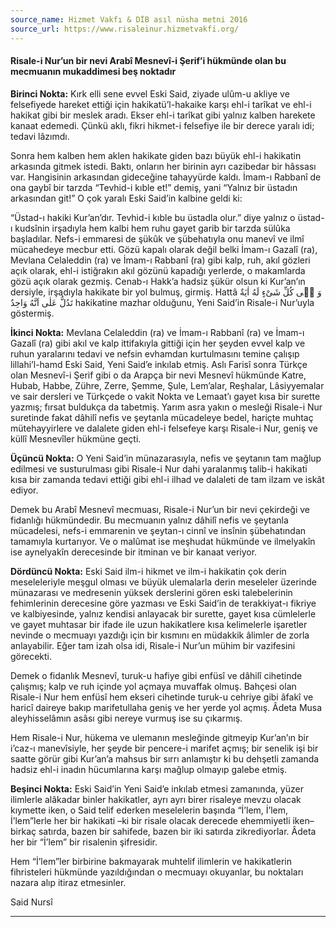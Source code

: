 ```yaml
---
source_name: Hizmet Vakfı & DİB asıl nüsha metni 2016
source_url: https://www.risaleinur.hizmetvakfi.org/
---
```

#### Risale-i Nur’un bir nevi Arabî Mesnevî-i Şerif’i hükmünde olan bu mecmuanın mukaddimesi beş noktadır
**Birinci Nokta:** Kırk elli sene evvel Eski Said, ziyade ulûm-u akliye ve felsefiyede hareket ettiği için hakikatü’l-hakaike karşı ehl-i tarîkat ve ehl-i hakikat gibi bir meslek aradı. Ekser ehl-i tarîkat gibi yalnız kalben harekete kanaat edemedi. Çünkü aklı, fikri hikmet-i felsefiye ile bir derece yaralı idi; tedavi lâzımdı.

Sonra hem kalben hem aklen hakikate giden bazı büyük ehl-i hakikatin arkasında gitmek istedi. Baktı, onların her birinin ayrı cazibedar bir hâssası var. Hangisinin arkasından gideceğine tahayyürde kaldı. İmam-ı Rabbanî de ona gaybî bir tarzda “Tevhid-i kıble et!” demiş, yani “Yalnız bir üstadın arkasından git!” O çok yaralı Eski Said’in kalbine geldi ki:

“Üstad-ı hakiki Kur’an’dır. Tevhid-i kıble bu üstadla olur.” diye yalnız o üstad-ı kudsînin irşadıyla hem kalbi hem ruhu gayet garib bir tarzda sülûka başladılar. Nefs-i emmaresi de şükûk ve şübehatıyla onu manevî ve ilmî mücahedeye mecbur etti. Gözü kapalı olarak değil belki İmam-ı Gazalî (ra), Mevlana Celaleddin (ra) ve İmam-ı Rabbanî (ra) gibi kalp, ruh, akıl gözleri açık olarak, ehl-i istiğrakın akıl gözünü kapadığı yerlerde, o makamlarda gözü açık olarak gezmiş. Cenab-ı Hakk’a hadsiz şükür olsun ki Kur’an’ın dersiyle, irşadıyla hakikate bir yol bulmuş, girmiş. Hattâ <span class="arabic" dir="rtl">وَ فٖى كُلِّ شَىْءٍ لَهُ اٰيَةٌ تَدُلُّ عَلٰى اَنَّهُ وَاحِدٌ</span> hakikatine mazhar olduğunu, Yeni Said’in Risale-i Nur’uyla göstermiş.

**İkinci Nokta:** Mevlana Celaleddin (ra) ve İmam-ı Rabbanî (ra) ve İmam-ı Gazalî (ra) gibi akıl ve kalp ittifakıyla gittiği için her şeyden evvel kalp ve ruhun yaralarını tedavi ve nefsin evhamdan kurtulmasını temine çalışıp lillahi’l-hamd Eski Said, Yeni Said’e inkılab etmiş. Aslı Farisî sonra Türkçe olan Mesnevî-i Şerif gibi o da Arapça bir nevi Mesnevî hükmünde Katre, Hubab, Habbe, Zühre, Zerre, Şemme, Şule, Lem’alar, Reşhalar, Lâsiyyemalar ve sair dersleri ve Türkçede o vakit Nokta ve Lemaat’ı gayet kısa bir surette yazmış; fırsat buldukça da tabetmiş. Yarım asra yakın o mesleği Risale-i Nur suretinde fakat dâhilî nefis ve şeytanla mücadeleye bedel, hariçte muhtaç mütehayyirlere ve dalalete giden ehl-i felsefeye karşı Risale-i Nur, geniş ve küllî Mesnevîler hükmüne geçti.

**Üçüncü Nokta:** O Yeni Said’in münazarasıyla, nefis ve şeytanın tam mağlup edilmesi ve susturulması gibi Risale-i Nur dahi yaralanmış talib-i hakikati kısa bir zamanda tedavi ettiği gibi ehl-i ilhad ve dalaleti de tam ilzam ve iskât ediyor.

Demek bu Arabî Mesnevî mecmuası, Risale-i Nur’un bir nevi çekirdeği ve fidanlığı hükmündedir. Bu mecmuanın yalnız dâhilî nefis ve şeytanla mücadelesi, nefs-i emmarenin ve şeytan-ı cinnî ve insînin şübehatından tamamıyla kurtarıyor. Ve o malûmat ise meşhudat hükmünde ve ilmelyakîn ise aynelyakîn derecesinde bir itminan ve bir kanaat veriyor.

**Dördüncü Nokta:** Eski Said ilm-i hikmet ve ilm-i hakikatin çok derin meseleleriyle meşgul olması ve büyük ulemalarla derin meseleler üzerinde münazarası ve medresenin yüksek derslerini gören eski talebelerinin fehimlerinin derecesine göre yazması ve Eski Said’in de terakkiyat-ı fikriye ve kalbiyesinde, yalnız kendisi anlayacak bir surette, gayet kısa cümlelerle ve gayet muhtasar bir ifade ile uzun hakikatlere kısa kelimelerle işaretler nevinde o mecmuayı yazdığı için bir kısmını en müdakkik âlimler de zorla anlayabilir. Eğer tam izah olsa idi, Risale-i Nur’un mühim bir vazifesini görecekti.

Demek o fidanlık Mesnevî, turuk-u hafiye gibi enfüsî ve dâhilî cihetinde çalışmış; kalp ve ruh içinde yol açmaya muvaffak olmuş. Bahçesi olan Risale-i Nur hem enfüsî hem ekseri cihetinde turuk-u cehriye gibi âfakî ve haricî daireye bakıp marifetullaha geniş ve her yerde yol açmış. Âdeta Musa aleyhisselâmın asâsı gibi nereye vurmuş ise su çıkarmış.

Hem Risale-i Nur, hükema ve ulemanın mesleğinde gitmeyip Kur’an’ın bir i’caz-ı manevîsiyle, her şeyde bir pencere-i marifet açmış; bir senelik işi bir saatte görür gibi Kur’an’a mahsus bir sırrı anlamıştır ki bu dehşetli zamanda hadsiz ehl-i inadın hücumlarına karşı mağlup olmayıp galebe etmiş.

**Beşinci Nokta:** Eski Said’in Yeni Said’e inkılab etmesi zamanında, yüzer ilimlerle alâkadar binler hakikatler, ayrı ayrı birer risaleye mevzu olacak kıymette iken, o Said telif ederken meselelerin başında “İ’lem, İ’lem, İ’lem”lerle her bir hakikati –ki bir risale olacak derecede ehemmiyetli iken– birkaç satırda, bazen bir sahifede, bazen bir iki satırda zikrediyorlar. Âdeta her bir “İ’lem” bir risalenin şifresidir.

Hem “İ’lem”ler birbirine bakmayarak muhtelif ilimlerin ve hakikatlerin fihristeleri hükmünde yazıldığından o mecmuayı okuyanlar, bu noktaları nazara alıp itiraz etmesinler.

Said Nursî

***

